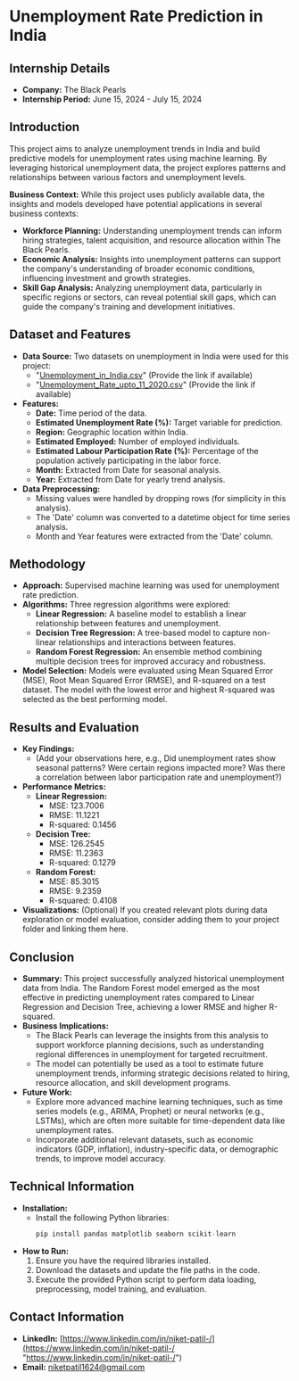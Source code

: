 # Unemployment Rate Prediction in India

## Internship Details

* **Company:** The Black Pearls
* **Internship Period:** June 15, 2024 - July 15, 2024 

## Introduction

This project aims to analyze unemployment trends in India and build predictive models for unemployment rates using machine learning.  By leveraging historical unemployment data, the project explores patterns and relationships between various factors and unemployment levels.

**Business Context:**  While this project uses publicly available data, the insights and models developed have potential applications in several business contexts:

* **Workforce Planning:**  Understanding unemployment trends can inform hiring strategies, talent acquisition, and resource allocation within The Black Pearls.
* **Economic Analysis:** Insights into unemployment patterns can support the company's understanding of broader economic conditions, influencing investment and growth strategies.
* **Skill Gap Analysis:**  Analyzing unemployment data, particularly in specific regions or sectors, can reveal potential skill gaps, which can guide the company's training and development initiatives. 

## Dataset and Features

* **Data Source:**  Two datasets on unemployment in India were used for this project:
    * "[Unemployment_in_India.csv](link-to-dataset1)" (Provide the link if available)
    * "[Unemployment_Rate_upto_11_2020.csv](link-to-dataset2)" (Provide the link if available)
* **Features:**
    * **Date:**  Time period of the data.
    * **Estimated Unemployment Rate (%):**  Target variable for prediction.
    * **Region:** Geographic location within India.
    * **Estimated Employed:** Number of employed individuals.
    * **Estimated Labour Participation Rate (%):**  Percentage of the population actively participating in the labor force.
    * **Month:** Extracted from Date for seasonal analysis.
    * **Year:** Extracted from Date for yearly trend analysis.
* **Data Preprocessing:**
    * Missing values were handled by dropping rows (for simplicity in this analysis).
    * The 'Date' column was converted to a datetime object for time series analysis.
    * Month and Year features were extracted from the 'Date' column.

## Methodology

* **Approach:** Supervised machine learning was used for unemployment rate prediction. 
* **Algorithms:**  Three regression algorithms were explored:
    * **Linear Regression:** A baseline model to establish a linear relationship between features and unemployment.
    * **Decision Tree Regression:**  A tree-based model to capture non-linear relationships and interactions between features.
    * **Random Forest Regression:** An ensemble method combining multiple decision trees for improved accuracy and robustness.
* **Model Selection:**  Models were evaluated using Mean Squared Error (MSE), Root Mean Squared Error (RMSE), and R-squared on a test dataset.  The model with the lowest error and highest R-squared was selected as the best performing model.

## Results and Evaluation

* **Key Findings:** 
    * (Add your observations here, e.g., Did unemployment rates show seasonal patterns? Were certain regions impacted more? Was there a correlation between labor participation rate and unemployment?)
* **Performance Metrics:** 
    * **Linear Regression:**
        * MSE: 123.7006
        * RMSE: 11.1221
        * R-squared: 0.1456
    * **Decision Tree:**
        * MSE: 126.2545
        * RMSE: 11.2363
        * R-squared: 0.1279
    * **Random Forest:**
        * MSE: 85.3015
        * RMSE: 9.2359
        * R-squared: 0.4108
* **Visualizations:** (Optional) If you created relevant plots during data exploration or model evaluation, consider adding them to your project folder and linking them here. 

## Conclusion

* **Summary:**  This project successfully analyzed historical unemployment data from India.  The Random Forest model emerged as the most effective in predicting unemployment rates compared to Linear Regression and Decision Tree, achieving a lower RMSE and higher R-squared.
* **Business Implications:** 
    * The Black Pearls can leverage the insights from this analysis to support workforce planning decisions, such as understanding regional differences in unemployment for targeted recruitment.
    * The model can potentially be used as a tool to estimate future unemployment trends, informing strategic decisions related to hiring, resource allocation, and skill development programs. 
* **Future Work:**
    * Explore more advanced machine learning techniques, such as time series models (e.g., ARIMA, Prophet) or neural networks (e.g., LSTMs), which are often more suitable for time-dependent data like unemployment rates.
    * Incorporate additional relevant datasets, such as economic indicators (GDP, inflation), industry-specific data, or demographic trends, to improve model accuracy.

## Technical Information

* **Installation:**
    * Install the following Python libraries: 
        ```python
        pip install pandas matplotlib seaborn scikit-learn
        ``` 
* **How to Run:**
    1. Ensure you have the required libraries installed.
    2. Download the datasets and update the file paths in the code.
    3. Execute the provided Python script to perform data loading, preprocessing, model training, and evaluation. 

## Contact Information

* **LinkedIn:** [https://www.linkedin.com/in/niket-patil-/](https://www.linkedin.com/in/niket-patil-/ "https://www.linkedin.com/in/niket-patil-/")
* **Email:** niketpatil1624@gmail.com
